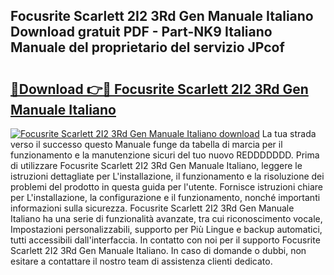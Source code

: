 ## Focusrite Scarlett 2I2 3Rd Gen Manuale Italiano Download gratuit PDF - Part-NK9 Italiano Manuale del proprietario del servizio JPcof

# <h2><a href="http://dfd4qi.blite.top/?on=Focusrite+Scarlett+2I2+3Rd+Gen+Manuale+Italiano">🔗Download 👉🔴 Focusrite Scarlett 2I2 3Rd Gen Manuale Italiano</a></h2>

[![Focusrite Scarlett 2I2 3Rd Gen Manuale Italiano download](https://i.imgur.com/lujVjoI.png)](http://dfd4qi.blite.top/?on=Focusrite+Scarlett+2I2+3Rd+Gen+Manuale+Italiano)
La tua strada verso il successo questo Manuale funge da tabella di marcia per il funzionamento e la manutenzione sicuri del tuo nuovo REDDDDDDD. Prima di utilizzare Focusrite Scarlett 2I2 3Rd Gen Manuale Italiano, leggere le istruzioni dettagliate per L'installazione, il funzionamento e la risoluzione dei problemi del prodotto in questa guida per l'utente. Fornisce istruzioni chiare per L'installazione, la configurazione e il funzionamento, nonché importanti informazioni sulla sicurezza. Focusrite Scarlett 2I2 3Rd Gen Manuale Italiano ha una serie di funzionalità avanzate, tra cui riconoscimento vocale, Impostazioni personalizzabili, supporto per Più Lingue e backup automatici, tutti accessibili dall'interfaccia. In contatto con noi per il supporto Focusrite Scarlett 2I2 3Rd Gen Manuale Italiano. In caso di domande o dubbi, non esitare a contattare il nostro team di assistenza clienti dedicato.
